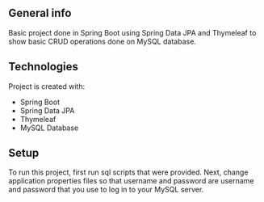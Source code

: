 ## General info
Basic project done in Spring Boot using Spring Data JPA and Thymeleaf to show basic CRUD operations done on MySQL database.
	
## Technologies
Project is created with:
* Spring Boot
* Spring Data JPA
* Thymeleaf
* MySQL Database
	
## Setup
To run this project, first run sql scripts that were provided.
Next, change application properties files so that username and password are username and password that you use to log in to your MySQL server.
